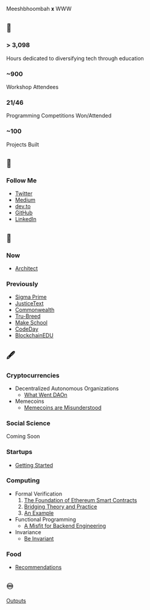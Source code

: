 Meeshbhoombah 𝐱 WWW

## 🔢
### > 3,098 
Hours dedicated to diversifying tech through education

### ~900
Workshop Attendees

### 21/46
Programming Competitions Won/Attended

### ~100
Projects Built

## 🔁
### Follow Me
- [Twitter](https://twitter.com/meeshbhoombah)
- [Medium](https://meeshbhoombah.medium.com/)
- [dev.to](https://dev.to/meeshbhoombah)
- [GitHub](https://github.com/meeshbhoombah/)
- [LinkedIn](https://www.linkedin.com/in/meeshbhoombah/)

## 🤔
### Now
- [Architect](https://twitter.com/_thearchproj_)

### Previously
- [Sigma Prime](https://sigmaprime.io/)
- [JusticeText](https://justicetext.com/)
- [Commonwealth](https://commonwealth.im/)
- [Tru-Breed](https://www.tru-breed.com/)
- [Make School](https://makeschool.org/)
- [CodeDay](https://www.codeday.org/)
- [BlockchainEDU](https://www.blockchainedu.org/)

## 🖋
### Cryptocurrencies
- Decentralized Autonomous Organizations
    + [What Went DAOn](https://meeshbhoombah.medium.com/what-went-daon-e11ba29a5931)
- Memecoins
    + [Memecoins are Misunderstood](https://meeshbhoombah.medium.com/memecoins-are-misunderstood-a7485486e4b7)

### Social Science
Coming Soon

### Startups
- [Getting Started](/writing/startups/getting-started.md)

### Computing
- Formal Verification
    1. [The Foundation of Ethereum Smart Contracts](https://dev.to/meeshbhoombah/formal-verification-of-ethereum-smart-contracts-4mb4)
    2. [Bridging Theory and Practice](https://dev.to/meeshbhoombah/formal-verification-bridging-theory-and-practice-2931`)
    3. [An Example](https://dev.to/meeshbhoombah/formal-verification-an-example-33c)
- Functional Programming
    + [A Misfit for Backend Engineering](https://dev.to/meeshbhoombah/functional-programming-a-misfit-for-backend-engineering-2aak)
- Invariance
    + [Be Invariant](https://dev.to/meeshbhoombah/be-invariant-4hn2)

### Food
- [Recommendations](/writing/food/recommendations.md)

## ♾
[Outputs](https://meeshbhoombah2020.notion.site/Outputs-25bce498609c4d089bc670ec3dfce8ad)


